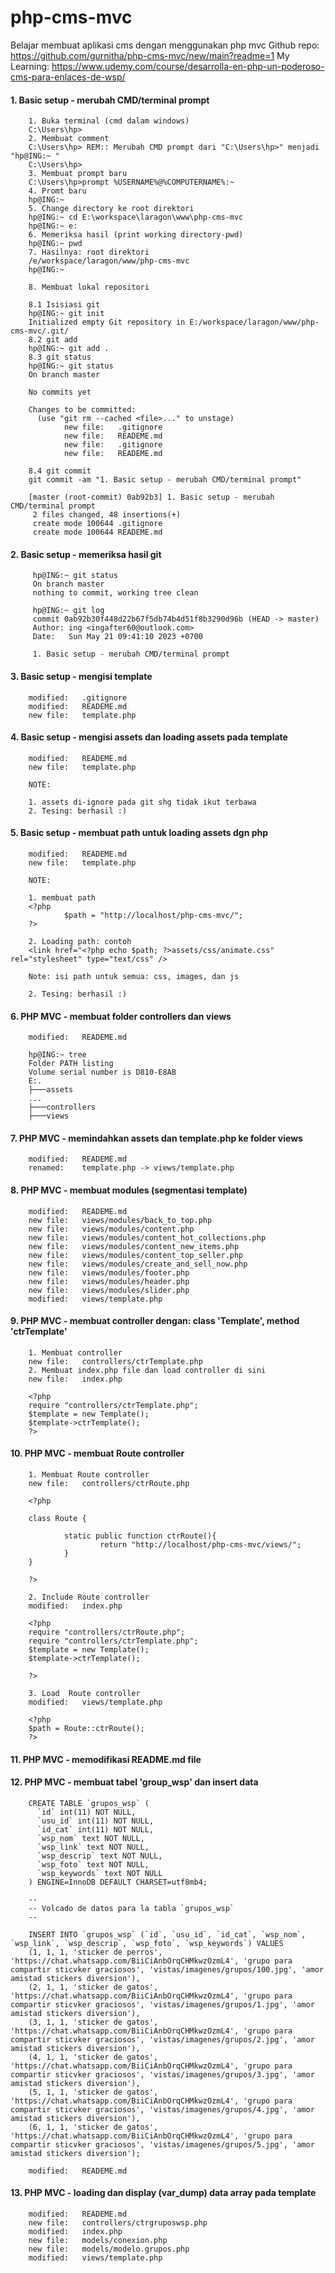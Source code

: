 # php-cms-mvc
Belajar membuat aplikasi cms dengan menggunakan php mvc 
Github repo: https://github.com/gurnitha/php-cms-mvc/new/main?readme=1
My Learning: https://www.udemy.com/course/desarrolla-en-php-un-poderoso-cms-para-enlaces-de-wsp/

#### 1. Basic setup - merubah CMD/terminal prompt

        1. Buka terminal (cmd dalam windows)
        C:\Users\hp> 
        2. Membuat comment
        C:\Users\hp> REM:: Merubah CMD prompt dari "C:\Users\hp>" menjadi "hp@ING:~ "
        C:\Users\hp>
        3. Membuat prompt baru
        C:\Users\hp>prompt %USERNAME%@%COMPUTERNAME%:~
        4. Promt baru
        hp@ING:~
        5. Change directory ke root direktori
        hp@ING:~ cd E:\workspace\laragon\www\php-cms-mvc
        hp@ING:~ e:
        6. Memeriksa hasil (print working directory-pwd)
        hp@ING:~ pwd
        7. Hasilnya: root direktori
        /e/workspace/laragon/www/php-cms-mvc
        hp@ING:~

        8. Membuat lokal repositori

        8.1 Isisiasi git
        hp@ING:~ git init
        Initialized empty Git repository in E:/workspace/laragon/www/php-cms-mvc/.git/
        8.2 git add 
        hp@ING:~ git add .
        8.3 git status
        hp@ING:~ git status
        On branch master

        No commits yet

        Changes to be committed:
          (use "git rm --cached <file>..." to unstage)
                new file:   .gitignore
                new file:   READEME.md
                new file:   .gitignore
                new file:   READEME.md

        8.4 git commit
        git commit -am "1. Basic setup - merubah CMD/terminal prompt"

        [master (root-commit) 0ab92b3] 1. Basic setup - merubah CMD/terminal prompt
         2 files changed, 48 insertions(+)
         create mode 100644 .gitignore
         create mode 100644 READEME.md


#### 2. Basic setup - memeriksa hasil git

         hp@ING:~ git status
         On branch master
         nothing to commit, working tree clean

         hp@ING:~ git log
         commit 0ab92b30f448d22b67f5db74b4d51f8b3290d96b (HEAD -> master)
         Author: ing <ingafter60@outlook.com>
         Date:   Sun May 21 09:41:10 2023 +0700

         1. Basic setup - merubah CMD/terminal prompt


#### 3. Basic setup - mengisi template

        modified:   .gitignore
        modified:   READEME.md
        new file:   template.php


#### 4. Basic setup - mengisi assets dan loading assets pada template

        modified:   READEME.md
        new file:   template.php

        NOTE:

        1. assets di-ignore pada git shg tidak ikut terbawa
        2. Tesing: berhasil :)


#### 5. Basic setup - membuat path untuk loading assets dgn php

        modified:   READEME.md
        new file:   template.php

        NOTE:

        1. membuat path
        <?php  
                $path = "http://localhost/php-cms-mvc/";
        ?>

        2. Loading path: contoh
        <link href="<?php echo $path; ?>assets/css/animate.css" rel="stylesheet" type="text/css" />

        Note: isi path untuk semua: css, images, dan js

        2. Tesing: berhasil :)


#### 6. PHP MVC - membuat folder controllers dan views

        modified:   READEME.md

        hp@ING:~ tree
        Folder PATH listing
        Volume serial number is D810-E8AB
        E:.
        ├───assets
        ...
        ├───controllers
        ├───views


#### 7. PHP MVC - memindahkan assets dan template.php ke folder views

        modified:   READEME.md
        renamed:    template.php -> views/template.php


#### 8. PHP MVC - membuat modules (segmentasi template)

        modified:   READEME.md
        new file:   views/modules/back_to_top.php
        new file:   views/modules/content.php
        new file:   views/modules/content_hot_collections.php
        new file:   views/modules/content_new_items.php
        new file:   views/modules/content_top_seller.php
        new file:   views/modules/create_and_sell_now.php
        new file:   views/modules/footer.php
        new file:   views/modules/header.php
        new file:   views/modules/slider.php
        modified:   views/template.php


#### 9. PHP MVC - membuat controller dengan: class 'Template', method 'ctrTemplate'

        1. Membuat controller
        new file:   controllers/ctrTemplate.php
        2. Membuat index.php file dan load controller di sini
        new file:   index.php

        <?php  
        require "controllers/ctrTemplate.php";
        $template = new Template();
        $template->ctrTemplate();
        ?>


#### 10. PHP MVC - membuat Route controller

        1. Membuat Route controller
        new file:   controllers/ctrRoute.php

        <?php  

        class Route {
                
                static public function ctrRoute(){
                        return "http://localhost/php-cms-mvc/views/";
                }
        }

        ?>

        2. Include Route controller
        modified:   index.php

        <?php  
        require "controllers/ctrRoute.php";
        require "controllers/ctrTemplate.php";
        $template = new Template();
        $template->ctrTemplate();

        ?>

        3. Load  Route controller
        modified:   views/template.php

        <?php
        $path = Route::ctrRoute();
        ?>


#### 11. PHP MVC - memodifikasi README.md file


#### 12. PHP MVC - membuat tabel 'group_wsp' dan insert data

        CREATE TABLE `grupos_wsp` (
          `id` int(11) NOT NULL,
          `usu_id` int(11) NOT NULL,
          `id_cat` int(11) NOT NULL,
          `wsp_nom` text NOT NULL,
          `wsp_link` text NOT NULL,
          `wsp_descrip` text NOT NULL,
          `wsp_foto` text NOT NULL,
          `wsp_keywords` text NOT NULL
        ) ENGINE=InnoDB DEFAULT CHARSET=utf8mb4;

        --
        -- Volcado de datos para la tabla `grupos_wsp`
        --

        INSERT INTO `grupos_wsp` (`id`, `usu_id`, `id_cat`, `wsp_nom`, `wsp_link`, `wsp_descrip`, `wsp_foto`, `wsp_keywords`) VALUES
        (1, 1, 1, 'sticker de perros', 'https://chat.whatsapp.com/BiiCiAnbOrqCHMkwzOzmL4', 'grupo para compartir sticvker graciosos', 'vistas/imagenes/grupos/100.jpg', 'amor  amistad stickers diversion'),
        (2, 1, 1, 'sticker de gatos', 'https://chat.whatsapp.com/BiiCiAnbOrqCHMkwzOzmL4', 'grupo para compartir sticvker graciosos', 'vistas/imagenes/grupos/1.jpg', 'amor  amistad stickers diversion'),
        (3, 1, 1, 'sticker de gatos', 'https://chat.whatsapp.com/BiiCiAnbOrqCHMkwzOzmL4', 'grupo para compartir sticvker graciosos', 'vistas/imagenes/grupos/2.jpg', 'amor  amistad stickers diversion'),
        (4, 1, 1, 'sticker de gatos', 'https://chat.whatsapp.com/BiiCiAnbOrqCHMkwzOzmL4', 'grupo para compartir sticvker graciosos', 'vistas/imagenes/grupos/3.jpg', 'amor  amistad stickers diversion'),
        (5, 1, 1, 'sticker de gatos', 'https://chat.whatsapp.com/BiiCiAnbOrqCHMkwzOzmL4', 'grupo para compartir sticvker graciosos', 'vistas/imagenes/grupos/4.jpg', 'amor  amistad stickers diversion'),
        (6, 1, 1, 'sticker de gatos', 'https://chat.whatsapp.com/BiiCiAnbOrqCHMkwzOzmL4', 'grupo para compartir sticvker graciosos', 'vistas/imagenes/grupos/5.jpg', 'amor  amistad stickers diversion');

        modified:   READEME.md


#### 13. PHP MVC - loading dan display (var_dump) data array pada template

        modified:   READEME.md
        new file:   controllers/ctrgruposwsp.php
        modified:   index.php
        new file:   models/conexion.php
        new file:   models/modelo.grupos.php
        modified:   views/template.php

